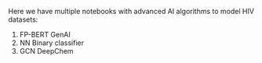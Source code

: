 Here we have multiple notebooks with advanced AI algorithms to model HIV datasets:

1. FP-BERT GenAI
2. NN Binary classifier
3. GCN DeepChem
